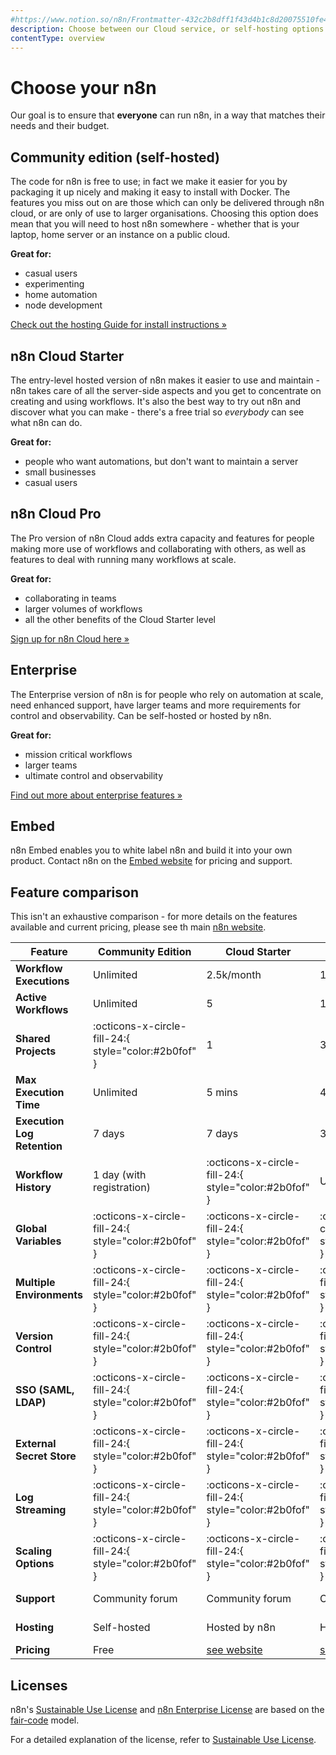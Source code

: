 ```yaml
---
#https://www.notion.so/n8n/Frontmatter-432c2b8dff1f43d4b1c8d20075510fe4
description: Choose between our Cloud service, or self-hosting options. Learn more about licenses and n8n payment plans.
contentType: overview
---
```


# Choose your n8n

Our goal is to ensure that **everyone** can run n8n, in a way that matches their needs and their budget. 

## Community edition (self-hosted)

The code for n8n is free to use; in fact we make it easier for you by packaging it up nicely and making it easy to install with Docker. The features you miss out on are those which can only be delivered through  n8n cloud, or are only of use to larger organisations.
Choosing this option does mean that you will need to host n8n somewhere - whether that is your laptop, home server or an instance on a public cloud.

**Great for:**

 - casual users
 - experimenting
 - home automation
 - node development

[Check out the hosting Guide for install instructions »][hosting]

## n8n Cloud Starter

The entry-level hosted version of n8n makes it easier to use and maintain - n8n takes care of all the server-side aspects and you get to concentrate on creating and using workflows. It's also the best way to try out n8n and discover what you can make - there's a free trial so _everybody_ can see what n8n can do.

**Great for:**

 - people who want automations, but don't want to maintain a server
 - small businesses
 - casual users

## n8n Cloud Pro

The Pro version of n8n Cloud adds extra capacity and features for people making more use of workflows and collaborating with others, as well as features to deal with running many workflows at scale. 

**Great for:**

- collaborating in teams
- larger volumes of workflows
- all the other benefits of the Cloud Starter level

[Sign up for n8n Cloud here »](https://www.n8n.io/)

## Enterprise

The Enterprise version of n8n is for people who rely on automation at scale, need enhanced support, have larger teams and more requirements for control and observability. Can be self-hosted or hosted by n8n.

**Great for:**

- mission critical workflows
- larger teams
- ultimate control and observability

[Find out more about enterprise features »][enterprise]

## Embed

n8n Embed enables you to white label n8n and build it into your own product. Contact n8n on the [Embed website](https://n8n.io/embed/) for pricing and support.

## Feature comparison

This isn't an exhaustive comparison - for more details on the features available and current pricing, please see th main [n8n website][see website].

| Feature                     | Community Edition                                    | Cloud Starter                                        | Cloud Pro                                                | Enterprise                                               |
|-----------------------------|------------------------------------------------------|------------------------------------------------------|----------------------------------------------------------|----------------------------------------------------------|
| **Workflow Executions**     | Unlimited                                            | 2.5k/month                                           | 10k–50k+/month                                           | Unlimited                                                |
| **Active Workflows**        | Unlimited                                            | 5                                                    | 15–50                                                    | Unlimited                                                |
| **Shared Projects**         | :octicons-x-circle-fill-24:{ style="color:#2b0fof" } | 1                                                    | 3                                                        | Unlimited                                                |
| **Max Execution Time**      | Unlimited                                            | 5 mins                                               | 40 mins                                                  | Unlimited                                                |
| **Execution Log Retention** | 7 days                                               | 7 days                                               | 30 days                                                  | Unlimited                                                |
| **Workflow History**        | 1 day (with registration)                            | :octicons-x-circle-fill-24:{ style="color:#2b0fof" } | Up to 5 days                                             | Up to 365 days                                           |
| **Global Variables**        | :octicons-x-circle-fill-24:{ style="color:#2b0fof" } | :octicons-x-circle-fill-24:{ style="color:#2b0fof" } | :octicons-check-circle-fill-24:{ style="color:#289b63" } | :octicons-check-circle-fill-24:{ style="color:#289b63" } |
| **Multiple Environments**   | :octicons-x-circle-fill-24:{ style="color:#2b0fof" } | :octicons-x-circle-fill-24:{ style="color:#2b0fof" } | :octicons-x-circle-fill-24:{ style="color:#2b0fof" }     | :octicons-check-circle-fill-24:{ style="color:#289b63" } |
| **Version Control**         | :octicons-x-circle-fill-24:{ style="color:#2b0fof" } | :octicons-x-circle-fill-24:{ style="color:#2b0fof" } | :octicons-x-circle-fill-24:{ style="color:#2b0fof" }     | :octicons-check-circle-fill-24:{ style="color:#289b63" } |
| **SSO (SAML, LDAP)**        | :octicons-x-circle-fill-24:{ style="color:#2b0fof" } | :octicons-x-circle-fill-24:{ style="color:#2b0fof" } | :octicons-x-circle-fill-24:{ style="color:#2b0fof" }     | :octicons-check-circle-fill-24:{ style="color:#289b63" } |
| **External Secret Store**   | :octicons-x-circle-fill-24:{ style="color:#2b0fof" } | :octicons-x-circle-fill-24:{ style="color:#2b0fof" } | :octicons-x-circle-fill-24:{ style="color:#2b0fof" }     | :octicons-check-circle-fill-24:{ style="color:#289b63" } |
| **Log Streaming**           | :octicons-x-circle-fill-24:{ style="color:#2b0fof" } | :octicons-x-circle-fill-24:{ style="color:#2b0fof" } | :octicons-x-circle-fill-24:{ style="color:#2b0fof" }     | :octicons-check-circle-fill-24:{ style="color:#289b63" } |
| **Scaling Options**         | :octicons-x-circle-fill-24:{ style="color:#2b0fof" } | :octicons-x-circle-fill-24:{ style="color:#2b0fof" } | :octicons-x-circle-fill-24:{ style="color:#2b0fof" }     | :octicons-check-circle-fill-24:{ style="color:#289b63" } |
| **Support**                 | Community forum                                      | Community forum                                      | Community forum                                          | Dedicated support with SLA                               |
| **Hosting**                 | Self-hosted                                          | Hosted by n8n                                        | Hosted by n8n                                            | Self-hosted or hosted by n8n                             |
| **Pricing**                 | Free                                                 | [see website][]                                      | [see website][]                                          | [see website][]                                          |

## Licenses

n8n's [Sustainable Use License](https://github.com/n8n-io/n8n/blob/master/LICENSE.md) and [n8n Enterprise License](https://github.com/n8n-io/n8n/blob/master/LICENSE_EE.md) are based on the [fair-code](https://faircode.io/) model.

For a detailed explanation of the license, refer to [Sustainable Use License](/sustainable-use-license.md).

[see website]: https://n8n.io/pricing/
[hosting]: /hosting/index.md
[enterprise]: https://n8n.io/enterprise/